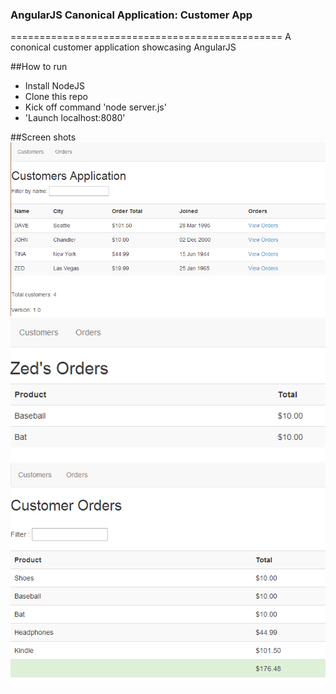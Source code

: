 ### AngularJS Canonical Application: Customer App
===============================================
A cononical customer application showcasing AngularJS

##How to run
* Install NodeJS
* Clone this repo
* Kick off command 'node server.js'
* 'Launch localhost:8080'

##Screen shots
![Customers](https://raw.githubusercontent.com/ariesmcrae/CustomerApplication/master/images/CustomerApplication.png)
![Order](https://raw.githubusercontent.com/ariesmcrae/CustomerApplication/master/images/Order.png)
![Orders](https://raw.githubusercontent.com/ariesmcrae/CustomerApplication/master/images/Orders.png)